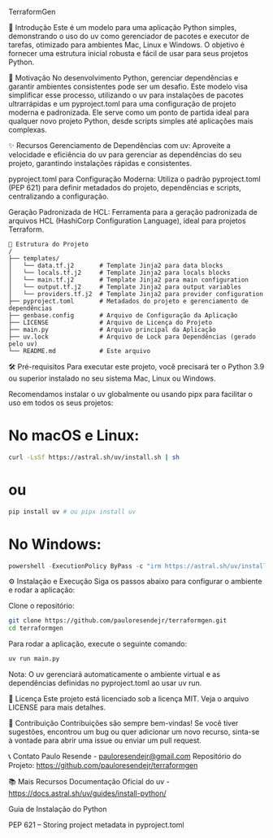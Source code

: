 TerraformGen

🌟 Introdução
Este é um modelo para uma aplicação Python simples, demonstrando o uso do uv como gerenciador de pacotes e executor de tarefas, otimizado para ambientes Mac, Linux e Windows. O objetivo é fornecer uma estrutura inicial robusta e fácil de usar para seus projetos Python.

🤔 Motivação
No desenvolvimento Python, gerenciar dependências e garantir ambientes consistentes pode ser um desafio. Este modelo visa simplificar esse processo, utilizando o uv para instalações de pacotes ultrarrápidas e um pyproject.toml para uma configuração de projeto moderna e padronizada. Ele serve como um ponto de partida ideal para qualquer novo projeto Python, desde scripts simples até aplicações mais complexas.

✨ Recursos
Gerenciamento de Dependências com uv: Aproveite a velocidade e eficiência do uv para gerenciar as dependências do seu projeto, garantindo instalações rápidas e consistentes.

pyproject.toml para Configuração Moderna: Utiliza o padrão pyproject.toml (PEP 621) para definir metadados do projeto, dependências e scripts, centralizando a configuração.

Geração Padronizada de HCL: Ferramenta para a geração padronizada de arquivos HCL (HashiCorp Configuration Language), ideal para projetos Terraform.

```pre
📁 Estrutura do Projeto
/
├── templates/
│   └── data.tf.j2       # Template Jinja2 para data blocks
│   └── locals.tf.j2     # Template Jinja2 para locals blocks
│   └── main.tf.j2       # Template Jinja2 para main configuration
│   └── output.tf.j2     # Template Jinja2 para output variables
│   └── providers.tf.j2  # Template Jinja2 para provider configuration
├── pyproject.toml       # Metadados do projeto e gerenciamento de dependências
├── genbase.config       # Arquivo de Configuração da Aplicação
├── LICENSE              # Arquivo de Licença do Projeto
├── main.py              # Arquivo principal da Aplicação
├── uv.lock              # Arquivo de Lock para Dependências (gerado pelo uv)
└── README.md            # Este arquivo
```

🛠️ Pré-requisitos
Para executar este projeto, você precisará ter o Python 3.9 ou superior instalado no seu sistema Mac, Linux ou Windows.

Recomendamos instalar o uv globalmente ou usando pipx para facilitar o uso em todos os seus projetos:

# No macOS e Linux:
```bash
curl -LsSf https://astral.sh/uv/install.sh | sh
```

# ou
```bash
pip install uv # ou pipx install uv
```

# No Windows:
```powershell
powershell -ExecutionPolicy ByPass -c "irm https://astral.sh/uv/install.ps1 | iex"
````

⚙️ Instalação e Execução
Siga os passos abaixo para configurar o ambiente e rodar a aplicação:

Clone o repositório:

```bash
git clone https://github.com/pauloresendejr/terraformgen.git
cd terraformgen
````

Para rodar a aplicação, execute o seguinte comando:

```bash
uv run main.py
````

Nota: O uv gerenciará automaticamente o ambiente virtual e as dependências definidas no pyproject.toml ao usar uv run.

📄 Licença
Este projeto está licenciado sob a licença MIT. Veja o arquivo LICENSE para mais detalhes.

🤝 Contribuição
Contribuições são sempre bem-vindas! Se você tiver sugestões, encontrou um bug ou quer adicionar um novo recurso, sinta-se à vontade para abrir uma issue ou enviar um pull request.

📞 Contato
Paulo Resende - pauloresendejr@gmail.com
Repositório do Projeto: https://github.com/pauloresendejr/terraformgen

📚 Mais Recursos
Documentação Oficial do uv - https://docs.astral.sh/uv/guides/install-python/

Guia de Instalação do Python

PEP 621 – Storing project metadata in pyproject.toml